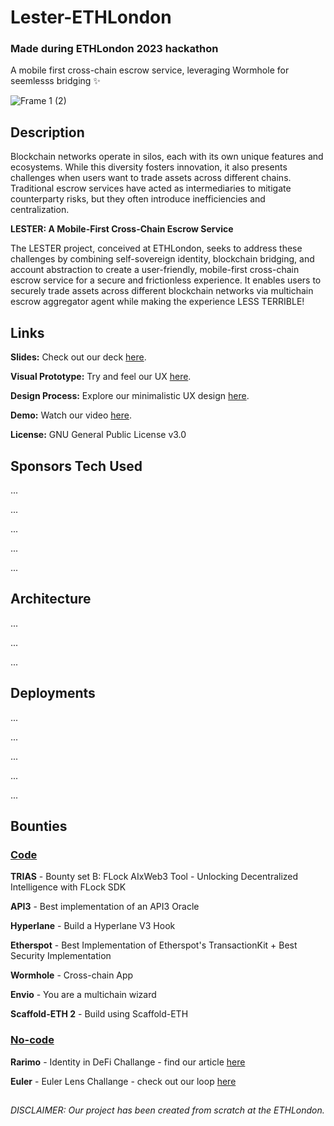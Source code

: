 # Lester-ETHLondon
### Made during ETHLondon 2023 hackathon
A mobile first cross-chain escrow service, leveraging Wormhole for seemlesss bridging ✨

![Frame 1 (2)](https://github.com/JustAnotherDevv/EthLondon-2023/assets/101796507/10798ba4-2921-46d4-b86d-c367daff10d3)

## Description
Blockchain networks operate in silos, each with its own unique features and ecosystems. While this diversity fosters innovation, it also presents challenges when users want to trade assets across different chains. Traditional escrow services have acted as intermediaries to mitigate counterparty risks, but they often introduce inefficiencies and centralization.

**LESTER: A Mobile-First Cross-Chain Escrow Service**

The LESTER project, conceived at ETHLondon, seeks to address these challenges by combining self-sovereign identity, blockchain bridging, and account abstraction to create a user-friendly, mobile-first cross-chain escrow service for a secure and frictionless experience. It enables users to securely trade assets across different blockchain networks via multichain escrow aggregator agent while making the experience LESS TERRIBLE!

## Links
**Slides:** Check out our deck [here](https://github.com/JustAnotherDevv/EthLondon-2023/blob/main/SLIDES.md).

**Visual Prototype:** Try and feel our UX [here](https://www.figma.com/proto/yMeenj75p2KI0dEoQ3ClOB/Wireframe?type=design&node-id=23-1259&t=IIE536k717Ey4Lnj-0&scaling=scale-down&page-id=0%3A1&starting-point-node-id=23%3A1259&prev-org-id=external-teams).

**Design Process:** Explore our minimalistic UX design [here](https://www.figma.com/file/yMeenj75p2KI0dEoQ3ClOB/Wireframe?type=design&node-id=23%3A1259&mode=design&t=IIE536k717Ey4Lnj-1).

**Demo:** Watch our video [here]().

**License:** GNU General Public License v3.0

## Sponsors Tech Used
...

...

...

...

...

## Architecture
...

...

...

## Deployments
...

...

...

...

...

## Bounties
### <ins>Code</ins>
**TRIAS** - Bounty set B: FLock AIxWeb3 Tool - Unlocking Decentralized Intelligence with FLock SDK

**API3** - Best implementation of an API3 Oracle

**Hyperlane** - Build a Hyperlane V3 Hook

**Etherspot** - Best Implementation of Etherspot's TransactionKit + Best Security Implementation

**Wormhole** - Cross-chain App

**Envio** - You are a multichain wizard

**Scaffold-ETH 2** - Build using Scaffold-ETH

### <ins>No-code</ins>

**Rarimo** - Identity in DeFi Challange - find our article [here](https://github.com/JustAnotherDevv/EthLondon-2023/blob/main/ARTICLE.md)

**Euler** - Euler Lens Challange - check out our loop [here](https://github.com/JustAnotherDevv/EthLondon-2023/blob/main/GIF.md)

##

_DISCLAIMER: Our project has been created from scratch at the ETHLondon._
